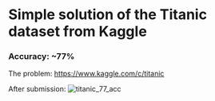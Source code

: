 # Simple solution of the Titanic dataset from Kaggle
### Accuracy: ~77%

The problem: https://www.kaggle.com/c/titanic

After submission:
![titanic_77_acc](https://user-images.githubusercontent.com/65763369/209139007-719f44e6-5369-40fb-8693-c309141a1a53.png)
